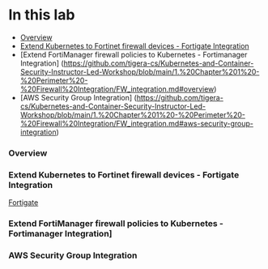 # In this lab

* [Overview](https://github.com/tigera-cs/Kubernetes-and-Container-Security-Instructor-Led-Workshop/blob/main/1.%20Chapter%201%20-%20Perimeter%20-%20Firewall%20Integration/FW_integration.md#overview)
* [Extend Kubernetes to Fortinet firewall devices - Fortigate Integration](https://github.com/tigera-cs/Kubernetes-and-Container-Security-Instructor-Led-Workshop/blob/main/1.%20Chapter%201%20-%20Perimeter%20-%20Firewall%20Integration/FW_integration.md#overview)
* [Extend FortiManager firewall policies to Kubernetes - Fortimanager Integration] (https://github.com/tigera-cs/Kubernetes-and-Container-Security-Instructor-Led-Workshop/blob/main/1.%20Chapter%201%20-%20Perimeter%20-%20Firewall%20Integration/FW_integration.md#overview)
* [AWS Security Group Integration] (https://github.com/tigera-cs/Kubernetes-and-Container-Security-Instructor-Led-Workshop/blob/main/1.%20Chapter%201%20-%20Perimeter%20-%20Firewall%20Integration/FW_integration.md#aws-security-group-integration)

### Overview


### Extend Kubernetes to Fortinet firewall devices - Fortigate Integration



<a href="https://drive.google.com/file/d/1NDphqsYbhhLo2ojYITA07GlisbzkCWbk/view" target="_blank">Fortigate</a>




### Extend FortiManager firewall policies to Kubernetes - Fortimanager Integration]


### AWS Security Group Integration

